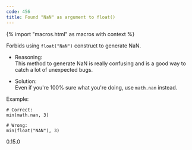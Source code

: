```yaml
---
code: 456
title: Found "NaN" as argument to float()
---
```


{% import "macros.html" as macros with context %}

Forbids using `float("NaN")` construct to generate NaN.

  - Reasoning:  
    This method to generate NaN is really confusing and is a good way to
    catch a lot of unexpected bugs.

  - Solution:  
    Even if you're 100% sure what you're doing, use `math.nan` instead.

Example:

    # Correct:
    min(math.nan, 3)
    
    # Wrong:
    min(float("NAN"), 3)

<div class="versionadded">

0.15.0

</div>